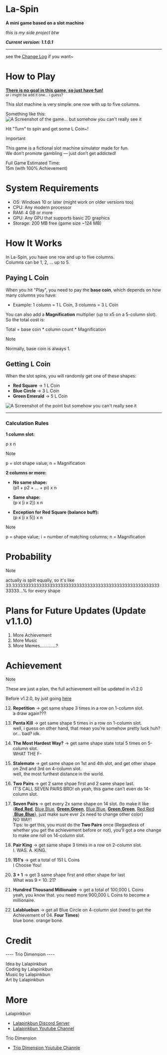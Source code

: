 # La-Spin

**A mini game based on a slot machine**

*this is my side project btw*

***Current version: 1.1.0.1***

---

see the [Change Log](ChangeLog.md) if you want~

# How to Play
<ins><b>There is no goal in this game, so just have fun!</b></ins><br/>
<sub>or i might be add it one... i guess?</sub>

This slot machine is very simple: one row with up to five columns.

Something like this:  
![A Screenshot of the game… but somehow you can't really see it](pic/pic1.png)

Hit "Turn" to spin and get some L Coin~!

> [!IMPORTANT]
> This game is a fictional slot machine simulator made for fun.  
We don’t promote gambling — just don’t get addicted! 

Full Game Estimated Time:  
15m (with 100% Achievement)

# System Requirements

- OS: Windows 10 or later (might work on older versions too)
- CPU: Any modern processor  
- RAM: 4 GB or more
- GPU: Any GPU that supports basic 2D graphics  
- Storage: 200 MB free (game size ~124 MB)  

# How It Works

In La-Spin, you have one row and up to five columns.  
Columns can be 1, 2, … up to 5.

## Paying L Coin
When you hit "Play", you need to pay the **base coin**, which depends on how many columns you have:  
- Example: 1 column = 1 L Coin, 3 columns = 3 L Coin  

You can also add a **Magnification** multiplier (up to x5 on a 5-column slot).  
So the total cost is:

Total = base coin * column count * Magnification

> [!NOTE]
> Normally, base coin is always 1.

## Getting L Coin
When the slot spins, you will randomly get one of these shapes:

- **Red Square** → 1 L Coin  
- **Blue Circle** → 3 L Coin  
- **Green Emerald** → 5 L Coin  

![A Screenshot of the point but somehow you can't really see it](pic/point.png)

---

### Calculation Rules

**1 column slot:**  

p x n

> [!NOTE]
> p = slot shape value; n = Magnification

**2 columns or more:**  

- **No same shape:**<br/>
(p1 + p2 + … + pi) x n

- **Same shape:**<br/>
(p x [i x 2]) x n

- **Exception for Red Square (balance buff):**<br/>
(p x [i x 5]) x n

> [!NOTE]
> p = shape value; i = number of matching columns; n = Magnification

# Probability

> [!NOTE]
> actually is split equally, so it's like 33.333333333333333333333333333333333333333333333333333333333333...% for every shape

# Plans for Future Updates (Update v1.1.0)

1. More Achievement
2. More Music
3. More Memes.............?

# Achievement

> [!NOTE]
> These are just a plan, the full achievement will be updated in v1.2.0

Before v1.2.0, by just going [here](Achievement.md)

12. **Repetition** -> get same shape 3 times in a row on 1-column slot.  
a draw again???

13. **Penta Kill** -> get same shape 5 times in a row on 1-column slot.  
well, i guess on other hand, that mean you're somehow pretty luck huh? or... bad? idk.

14. **The Most Hardest Way?** -> get same shape state total 5 times on 5-column slot.  
WHAT THE F-

15. **Stalemate** -> get same shape on 1st and 4th slot, and get other shape on 2nd and 3rd on 4-column slot.  
well, the most furthest distance in the world.

16. **Two Pairs** -> get 2 same shpae first and 2 same shape last.  
IT'S CALL SEVEN PAIRS BRO! oh yeah, this game can't even do 14-column slot.

17. **Seven Pairs** -> get every 2x same shape on 14 slot. (to make it like {<ins>**Red,Red**</ins>, <ins>Blue,Blue</ins>, <ins>**Green,Green**</ins>, <ins>Blue,Blue</ins>, <ins>**Green,Green**</ins>, <ins>Red,Red</ins> ,<ins>**Blue,Blue**</ins>}, just make sure ever 2x need to change other color)  
NO WAY!  
Tips: to get this, you must do the **Two Pairs** once (Regardless of whether you get the achievement before or not), you'll got a one change to make one roll on 14-column slot.

18. **Pair King** -> get same shape 3 times in a row on 2-column slot.  
I. WAS. A. KING.

19. **151's** -> get a total of 151 L Coins  
I Choose You!

20. **3 + 1** -> get 3 same shape first and other shape for last  
What was 9 + 10. 21?

21. **Hundred Thousand Millionaire** -> get a total of 100,000 L Coins  
yeah, you know that. you need more 900,000 L Coins to become a millionaire.

22. **Lalabluebun** -> get all Blue Circle on 4-column slot (need to get the Achievement of 04. **Four Times**)  
blue bone. orange bone.

# Credit

---- Trio Dimension ----

Idea by Lalapinkbun  
Coding by Lalapinkbun  
Music by Lalapinkbun  
Art by Lalapinkbun

# More
Lalapinkbun

- [Lalapinkbun Discord Server](https://discord.gg/EFTQ4sb7YD)
- [Lalapinkbun Youtube Channel](https://www.youtube.com/@lalapinkbun)

Trio Dimension

- [Trio Dimension Youtube Channle](https://www.youtube.com/@TrioDimensionStudioOfficial)
